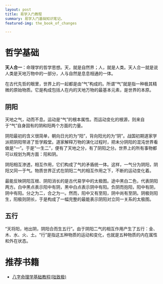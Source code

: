 ```yaml
---
layout: post
title: 易学入门教程
summary: 易学入门基础知识笔记。
featured-img: the_book_of_changes

---
```


# 哲学基础

**天人合一**：命理学的哲学思想。天，就是自然界；人，就是人类。天人合一就是说人类是天地万物中的一部分，人与自然是息息相通的一体。

在古代先哲的眼里，世界上的一起都是由“气”构成的。所谓“气”就是指一种极其精微的原始物质。它是构成包括人在内的天地万物的最基本元素，是世界的本原。

阴阳
------

天地之气，动而不息。运动是“气”的根本属性。而运动变化的根源，则来自于“气”自身固有的阴和阳两个方面的力量。

阴阳最初的含义很简单，朝向日光的为“阳”，背向阳光的为“阴”。战国初期道家学派把阴阳带进了哲学殿堂。道家解释万物的演化过程时，把未分阴阳的混沌世界看做是“一”。于是“一生二”，便有了天地之分，有了阴阳之分。世界上的所有事物都可以规划为两方面：阳和阴。

阴阳相互渗透，相互作用，它们构成了气的矛盾统一体。这样，一气分为阴阳，阴阳又同一于气。物质世界正式在阴阳二气的相互作用之下，不断的运动变化着。

最能反映阴阳互根、阴阳消长的是古代易学中的太极图。途中黑白二色，代表阴阳两方。白中黑点表示阳中有阴，黑中白点表示阴中有阳。负阴而抱阳，阳中有阴，阴中有阳。分之为二，合之为一。然而，阳中又有至阳，阴中尚有至阴。阴极则阳生，阳极则阴长，于是构成了一幅完整的最能表示阴阳对立同一关系的太极图。


五行
------

“天将阳，地出阴，阴阳合而生五行”。由于阴阳二气的相互作用产生了五行：金、木、水、火、土。“行”是指这五种物质的运动和变化，也就是五种物质的内在属性和外在状态。


# 推荐书籍
  * [八字命理学基础教程(陆致极)](https://www.aliyundrive.com/s/QvsPPCrLNmY)